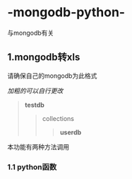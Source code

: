 # -mongodb-python-
与mongodb有关

## 1.mongodb转xls

请确保自己的mongodb为此格式

_加粗的可以自行更改_

>**testdb**
>>collections
>>>**userdb**

本功能有两种方法调用

### 1.1 python函数
